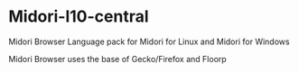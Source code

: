 # Midori-l10-central
Midori Browser Language pack for Midori for Linux and  Midori for Windows 

Midori Browser uses the base of Gecko/Firefox and Floorp
